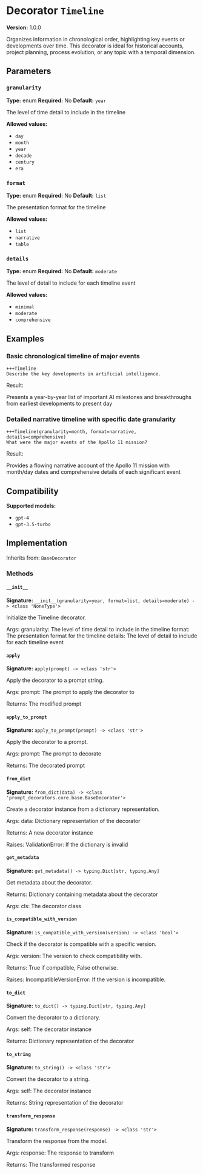 # Decorator `Timeline`

**Version:** 1.0.0

Organizes information in chronological order, highlighting key events or developments over time. This decorator is ideal for historical accounts, project planning, process evolution, or any topic with a temporal dimension.

## Parameters

### `granularity`

**Type:** enum
**Required:** No
**Default:** `year`

The level of time detail to include in the timeline

**Allowed values:**

- `day`
- `month`
- `year`
- `decade`
- `century`
- `era`

### `format`

**Type:** enum
**Required:** No
**Default:** `list`

The presentation format for the timeline

**Allowed values:**

- `list`
- `narrative`
- `table`

### `details`

**Type:** enum
**Required:** No
**Default:** `moderate`

The level of detail to include for each timeline event

**Allowed values:**

- `minimal`
- `moderate`
- `comprehensive`

## Examples

### Basic chronological timeline of major events

```
+++Timeline
Describe the key developments in artificial intelligence.
```

Result:

Presents a year-by-year list of important AI milestones and breakthroughs from earliest developments to present day

### Detailed narrative timeline with specific date granularity

```
+++Timeline(granularity=month, format=narrative, details=comprehensive)
What were the major events of the Apollo 11 mission?
```

Result:

Provides a flowing narrative account of the Apollo 11 mission with month/day dates and comprehensive details of each significant event

## Compatibility

**Supported models:**

- `gpt-4`
- `gpt-3.5-turbo`

## Implementation

Inherits from: `BaseDecorator`

### Methods

#### `__init__`

**Signature:** `__init__(granularity=year, format=list, details=moderate) -> <class 'NoneType'>`

Initialize the Timeline decorator.

Args:
    granularity: The level of time detail to include in the timeline
    format: The presentation format for the timeline
    details: The level of detail to include for each timeline event

#### `apply`

**Signature:** `apply(prompt) -> <class 'str'>`

Apply the decorator to a prompt string.

Args:
    prompt: The prompt to apply the decorator to


Returns:
    The modified prompt

#### `apply_to_prompt`

**Signature:** `apply_to_prompt(prompt) -> <class 'str'>`

Apply the decorator to a prompt.

Args:
    prompt: The prompt to decorate

Returns:
    The decorated prompt

#### `from_dict`

**Signature:** `from_dict(data) -> <class 'prompt_decorators.core.base.BaseDecorator'>`

Create a decorator instance from a dictionary representation.

Args:
    data: Dictionary representation of the decorator

Returns:
    A new decorator instance

Raises:
    ValidationError: If the dictionary is invalid

#### `get_metadata`

**Signature:** `get_metadata() -> typing.Dict[str, typing.Any]`

Get metadata about the decorator.

Returns:
    Dictionary containing metadata about the decorator


Args:
    cls: The decorator class

#### `is_compatible_with_version`

**Signature:** `is_compatible_with_version(version) -> <class 'bool'>`

Check if the decorator is compatible with a specific version.

Args:
    version: The version to check compatibility with.


Returns:
    True if compatible, False otherwise.


Raises:
    IncompatibleVersionError: If the version is incompatible.

#### `to_dict`

**Signature:** `to_dict() -> typing.Dict[str, typing.Any]`

Convert the decorator to a dictionary.

Args:
    self: The decorator instance

Returns:
    Dictionary representation of the decorator

#### `to_string`

**Signature:** `to_string() -> <class 'str'>`

Convert the decorator to a string.

Args:
    self: The decorator instance

Returns:
    String representation of the decorator

#### `transform_response`

**Signature:** `transform_response(response) -> <class 'str'>`

Transform the response from the model.

Args:
    response: The response to transform

Returns:
    The transformed response
